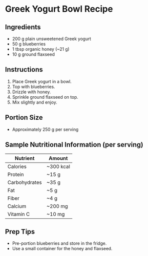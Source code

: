 # Greek Yogurt Bowl Recipe

## Ingredients
- 200 g plain unsweetened Greek yogurt
- 50 g blueberries
- 1 tbsp organic honey (~21 g)
- 10 g ground flaxseed

## Instructions
1. Place Greek yogurt in a bowl.
2. Top with blueberries.
3. Drizzle with honey.
4. Sprinkle ground flaxseed on top.
5. Mix slightly and enjoy.

## Portion Size
- Approximately 250 g per serving

## Sample Nutritional Information (per serving)

| Nutrient      | Amount     |
|-------------- |------------|
| Calories      | ~300 kcal  |
| Protein       | ~15 g      |
| Carbohydrates | ~35 g      |
| Fat           | ~5 g       |
| Fiber         | ~4 g       |
| Calcium       | ~200 mg    |
| Vitamin C     | ~10 mg     |

## Prep Tips
- Pre-portion blueberries and store in the fridge.
- Use a small container for the honey and flaxseed.
